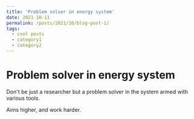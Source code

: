 ```yaml
---
title: 'Problem solver in energy system'
date: 2021-10-11
permalink: /posts/2021/10/blog-post-1/
tags:
  - cool posts
  - category1
  - category2
---
```



Problem solver in energy system
======

Don't be just a researcher but a problem solver in the system armed with various tools. 

Aims higher, and work harder.
